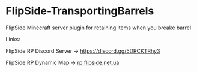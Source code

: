 # FlipSide-TransportingBarrels
FlipSide Minecraft server plugin for retaining items when you breake barrel

Links:

FlipSide RP Discord Server -> https://discord.gg/5DRCKTRhy3
                                                                  
FlipSide RP Dynamic Map -> [rp.flipside.net.ua](http://rp.flipside.net.ua/)
